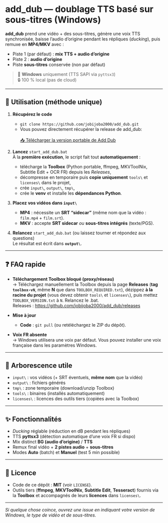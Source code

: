 # add_dub — doublage TTS basé sur sous-titres (Windows)

**add_dub** prend une vidéo + des sous-titres, génère une voix TTS synchronisée, baisse l’audio d’origine pendant les répliques (*ducking*), puis remuxe en **MP4/MKV** avec :
- Piste 1 (par défaut) : **mix TTS + audio d’origine**
- Piste 2 : **audio d’origine**
- Piste **sous-titres** conservée (non par défaut)

> 🎯 **Windows** uniquement (TTS SAPI via `pyttsx3`)  
> 🔒 100 % local (pas de cloud)

---

## 🚀 Utilisation (méthode unique)

1) **Récupérez le code**  
   - `git clone https://github.com/jobijoba2000/add_dub.git`
   - Vous pouvez directement récupérer la release de add_dub: <br>  
   [📥 Télécharger la version portable de Add Dub](https://github.com/Jobijoba2000/add_dub/releases/download/v0.1.2/add_dub_v0.1.2_win64.zip)
				
2) **Lancez** `start_add_dub.bat`  
   À la **première exécution**, le script fait tout **automatiquement** :
   - télécharge la **Toolbox** (Python portable, ffmpeg, MKVToolNix, Subtitle Edit + OCR FR) depuis les *Releases*,
   - décompresse en temporaire puis **copie uniquement** `tools\` et `licenses\` dans le projet,
   - crée `input\`, `output\`, `tmp\`,
   - crée le **venv** et installe les **dépendances Python**.

3) **Placez vos vidéos dans `input\`**
   - **MP4** : nécessite un **SRT “sidecar”** (même nom que la vidéo : `film.mp4` + `film.srt`).  
   - **MKV** : accepte **SRT sidecar** *ou* **sous-titres intégrés** (texte/PGS).

4) **Relancez** `start_add_dub.bat` (ou laissez tourner et répondez aux questions)  
   Le résultat est écrit dans **`output\`**.

---

## ❓ FAQ rapide

- **Téléchargement Toolbox bloqué (proxy/réseau)**  
  → Téléchargez manuellement la Toolbox depuis la page **Releases** (**tag `toolbox-vN`**, même **N** que dans `TOOLBOX_REQUIRED.txt`), dézippez **à la racine du projet** (vous devez obtenir `tools\` et `licenses\`), puis mettez `TOOLBOX_VERSION.txt` à `N`. Relancez le .bat.  
  Releases : <https://github.com/jobijoba2000/add_dub/releases>

- **Mise à jour**  
  - **Code** : `git pull` (ou retéléchargez le ZIP du dépôt).  

- **Voix FR absente**  
  → Windows utilisera une voix par défaut. Vous pouvez installer une voix française dans les paramètres Windows.

---

## 📂 Arborescence utile

- `input\` : vos vidéos (+ SRT éventuels, **même nom** que la vidéo)  
- `output\` : fichiers générés  
- `tmp\` : zone temporaire (download/unzip Toolbox)  
- `tools\` : binaires (installés automatiquement)  
- `licenses\` : licences des outils tiers (copiées avec la Toolbox)

---

## ✨ Fonctionnalités

- *Ducking* réglable (réduction en dB pendant les répliques)  
- TTS **pyttsx3** (détection automatique d’une voix FR si dispo)  
- Mix distinct **BG (audio d’origine)** / **TTS**  
- Remux final vidéo + **2 pistes audio** + **sous-titres**  
- Modes **Auto** (batch) et **Manuel** (test 5 min possible)

---

## 📄 Licence

- Code de ce dépôt : **MIT** (voir `LICENSE`).  
- Outils tiers (**ffmpeg**, **MKVToolNix**, **Subtitle Edit**, **Tesseract**) fournis via la **Toolbox** et accompagnés de leurs **licences** dans `licenses\`.

---

*Si quelque chose coince, ouvrez une issue en indiquant votre version de Windows, le type de vidéo et de sous-titres.*

